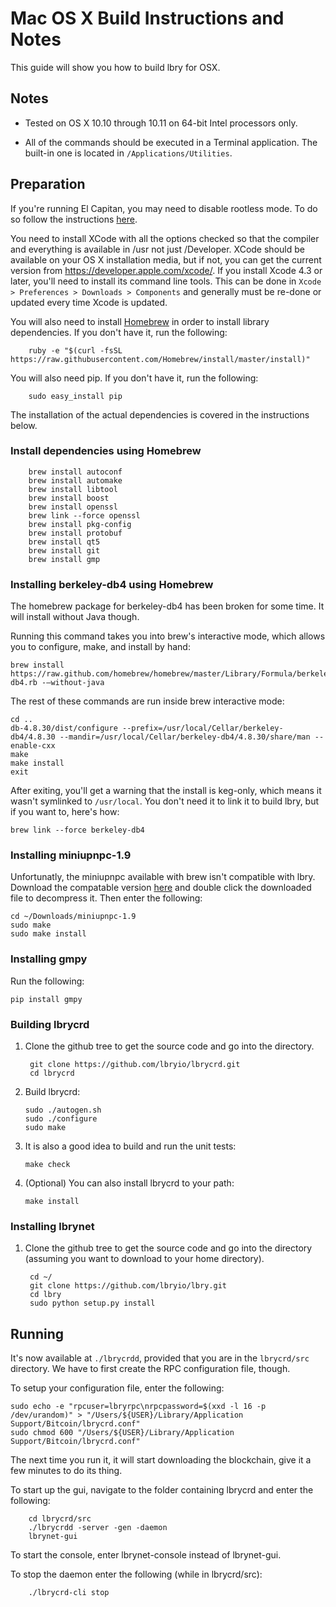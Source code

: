 Mac OS X Build Instructions and Notes
====================================
This guide will show you how to build lbry for OSX.

Notes
-----

* Tested on OS X 10.10 through 10.11 on 64-bit Intel processors only.

* All of the commands should be executed in a Terminal application. The
built-in one is located in `/Applications/Utilities`.

Preparation
-----------

If you're running El Capitan, you may need to disable rootless mode. To do so follow the instructions [here](https://www.quora.com/How-do-I-turn-off-the-rootless-in-OS-X-El-Capitan-10-11).

You need to install XCode with all the options checked so that the compiler
and everything is available in /usr not just /Developer. XCode should be
available on your OS X installation media, but if not, you can get the
current version from https://developer.apple.com/xcode/. If you install
Xcode 4.3 or later, you'll need to install its command line tools. This can
be done in `Xcode > Preferences > Downloads > Components` and generally must
be re-done or updated every time Xcode is updated.

You will also need to install [Homebrew](http://brew.sh) in order to install library
dependencies. If you don't have it, run the following:

        ruby -e "$(curl -fsSL https://raw.githubusercontent.com/Homebrew/install/master/install)"

You will also need pip. If you don't have it, run the following:

        sudo easy_install pip

The installation of the actual dependencies is covered in the instructions below.

### Install dependencies using Homebrew

        brew install autoconf 
        brew install automake 
        brew install libtool 
        brew install boost
        brew install openssl 
        brew link --force openssl
        brew install pkg-config 
        brew install protobuf 
        brew install qt5 
        brew install git 
        brew install gmp

### Installing berkeley-db4 using Homebrew

The homebrew package for berkeley-db4 has been broken for some time.  It will install without Java though.

Running this command takes you into brew's interactive mode, which allows you to configure, make, and install by hand:

    brew install https://raw.github.com/homebrew/homebrew/master/Library/Formula/berkeley-db4.rb -–without-java 

The rest of these commands are run inside brew interactive mode:

    cd ..
    db-4.8.30/dist/configure --prefix=/usr/local/Cellar/berkeley-db4/4.8.30 --mandir=/usr/local/Cellar/berkeley-db4/4.8.30/share/man --enable-cxx
    make
    make install
    exit


After exiting, you'll get a warning that the install is keg-only, which means it wasn't symlinked to `/usr/local`.  You don't need it to link it to build lbry, but if you want to, here's how:

    brew link --force berkeley-db4


### Installing miniupnpc-1.9

Unfortunatly, the miniupnpc available with brew isn't compatible with lbry. Download the compatable version [here](http://miniupnp.free.fr/files/download.php?file=miniupnpc-1.9.tar.gz) and double click the downloaded file to decompress it. Then enter the following:

    cd ~/Downloads/miniupnpc-1.9
    sudo make
    sudo make install

### Installing gmpy

Run the following:

    pip install gmpy

### Building lbrycrd

1. Clone the github tree to get the source code and go into the directory.

        git clone https://github.com/lbryio/lbrycrd.git
        cd lbrycrd

2.  Build lbrycrd:

        sudo ./autogen.sh
        sudo ./configure
        sudo make

3.  It is also a good idea to build and run the unit tests:

        make check

4.  (Optional) You can also install lbrycrd to your path:

        make install

### Installing lbrynet

1. Clone the github tree to get the source code and go into the directory (assuming you want to download to your home directory).

        cd ~/
        git clone https://github.com/lbryio/lbry.git
        cd lbry
        sudo python setup.py install

Running
-------

It's now available at `./lbrycrdd`, provided that you are in the `lbrycrd/src`
directory. We have to first create the RPC configuration file, though.

To setup your configuration file, enter the following:

    sudo echo -e "rpcuser=lbryrpc\nrpcpassword=$(xxd -l 16 -p /dev/urandom)" > "/Users/${USER}/Library/Application Support/Bitcoin/lbrycrd.conf"
    sudo chmod 600 "/Users/${USER}/Library/Application Support/Bitcoin/lbrycrd.conf"

The next time you run it, it will start downloading the blockchain, give it a few minutes to do its thing.

To start up the gui, navigate to the folder containing lbrycrd and enter the following:

        cd lbrycrd/src
        ./lbrycrdd -server -gen -daemon
        lbrynet-gui

To start the console, enter lbrynet-console instead of lbrynet-gui.

To stop the daemon enter the following (while in lbrycrd/src):

        ./lbrycrd-cli stop
